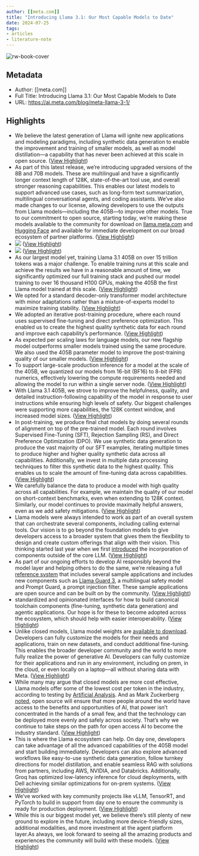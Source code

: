 ```yaml
---
author: [[meta.com]]
title: "Introducing Llama 3.1: Our Most Capable Models to Date"
date: 2024-07-25
tags: 
- articles
- literature-note
---
```

![rw-book-cover](https://scontent-sjc3-1.xx.fbcdn.net/v/t39.2365-6/452380335_1646136526224716_2406884886416151566_n.png?_nc_cat=105&ccb=1-7&_nc_sid=e280be&_nc_ohc=YyqchCKyiaUQ7kNvgGEwsCk&_nc_ht=scontent-sjc3-1.xx&oh=00_AYDI44dBqIfVNB4YsW5eP3WQzJjrtaMdVWnwBovkGShlsQ&oe=66B9FD46)

## Metadata
- Author: [[meta.com]]
- Full Title: Introducing Llama 3.1: Our Most Capable Models to Date
- URL: https://ai.meta.com/blog/meta-llama-3-1/

## Highlights
- We believe the latest generation of Llama will ignite new applications and modeling paradigms, including synthetic data generation to enable the improvement and training of smaller models, as well as model distillation—a capability that has never been achieved at this scale in open source. ([View Highlight](https://read.readwise.io/read/01j3m81f1gg1rwz689hbt514ed))
- As part of this latest release, we’re introducing upgraded versions of the 8B and 70B models. These are multilingual and have a significantly longer context length of 128K, state-of-the-art tool use, and overall stronger reasoning capabilities. This enables our latest models to support advanced use cases, such as long-form text summarization, multilingual conversational agents, and coding assistants. We’ve also made changes to our license, allowing developers to use the outputs from Llama models—including the 405B—to improve other models. True to our commitment to open source, starting today, we’re making these models available to the community for download on [llama.meta.com](https://llama.meta.com/) and [Hugging Face](https://huggingface.co/collections/meta-llama/llama-31-669fc079a0c406a149a5738f) and available for immediate development on our broad ecosystem of partner platforms. ([View Highlight](https://read.readwise.io/read/01j3m825q46adcggajr2zfp8pa))
- ![](https://scontent-mad2-1.xx.fbcdn.net/v/t39.2365-6/451735590_1030734788570365_1093008500142144333_n.png?_nc_cat=100&ccb=1-7&_nc_sid=e280be&_nc_ohc=e12UMco9uiIQ7kNvgHo5zIX&_nc_ht=scontent-mad2-1.xx&oh=00_AYAW0BKE0p73sAl9AdGyjOVl4Eqj-sJGxpmBHMlvpZ9iDw&oe=66BAFFFE) ([View Highlight](https://read.readwise.io/read/01j3m831cpdbs5sbdx56n4m5zz))
- ![](https://scontent-mad2-1.xx.fbcdn.net/v/t39.2365-6/451735590_1030734788570365_1093008500142144333_n.png?_nc_cat=100&ccb=1-7&_nc_sid=e280be&_nc_ohc=e12UMco9uiIQ7kNvgHo5zIX&_nc_ht=scontent-mad2-1.xx&oh=00_AYAW0BKE0p73sAl9AdGyjOVl4Eqj-sJGxpmBHMlvpZ9iDw&oe=66BAFFFE) ([View Highlight](https://read.readwise.io/read/01j3m831g9qf0vjfb5tvrpfphx))
- As our largest model yet, training Llama 3.1 405B on over 15 trillion tokens was a major challenge. To enable training runs at this scale and achieve the results we have in a reasonable amount of time, we significantly optimized our full training stack and pushed our model training to over 16 thousand H100 GPUs, making the 405B the first Llama model trained at this scale. ([View Highlight](https://read.readwise.io/read/01j3m83nmn5c2d9dx92dgbtp6z))
- We opted for a standard decoder-only transformer model architecture with minor adaptations rather than a mixture-of-experts model to maximize training stability. ([View Highlight](https://read.readwise.io/read/01j3m847qd92at8znzrq5t5az0))
- We adopted an iterative post-training procedure, where each round uses supervised fine-tuning and direct preference optimization. This enabled us to create the highest quality synthetic data for each round and improve each capability’s performance. ([View Highlight](https://read.readwise.io/read/01j3m84fnymdsq51jr62haary4))
- As expected per scaling laws for language models, our new flagship model outperforms smaller models trained using the same procedure. We also used the 405B parameter model to improve the post-training quality of our smaller models. ([View Highlight](https://read.readwise.io/read/01j3m84yzkxbga57e9we3fs9yf))
- To support large-scale production inference for a model at the scale of the 405B, we quantized our models from 16-bit (BF16) to 8-bit (FP8) numerics, effectively lowering the compute requirements needed and allowing the model to run within a single server node. ([View Highlight](https://read.readwise.io/read/01j3m85618zvn0j4xc4y4tp1xt))
- With Llama 3.1 405B, we strove to improve the helpfulness, quality, and detailed instruction-following capability of the model in response to user instructions while ensuring high levels of safety. Our biggest challenges were supporting more capabilities, the 128K context window, and increased model sizes. ([View Highlight](https://read.readwise.io/read/01j3m85jyt68ybzmj9wek9dg5z))
- In post-training, we produce final chat models by doing several rounds of alignment on top of the pre-trained model. Each round involves Supervised Fine-Tuning (SFT), Rejection Sampling (RS), and Direct Preference Optimization (DPO). We use synthetic data generation to produce the vast majority of our SFT examples, iterating multiple times to produce higher and higher quality synthetic data across all capabilities. Additionally, we invest in multiple data processing techniques to filter this synthetic data to the highest quality. This enables us to scale the amount of fine-tuning data across capabilities. ([View Highlight](https://read.readwise.io/read/01j3m86d8rnnwyhea297y5gdz6))
- We carefully balance the data to produce a model with high quality across all capabilities. For example, we maintain the quality of our model on short-context benchmarks, even when extending to 128K context. Similarly, our model continues to provide maximally helpful answers, even as we add safety mitigations. ([View Highlight](https://read.readwise.io/read/01j3m86sx3hvta4re1mfgh10tp))
- Llama models were always intended to work as part of an overall system that can orchestrate several components, including calling external tools. Our vision is to go beyond the foundation models to give developers access to a broader system that gives them the flexibility to design and create custom offerings that align with their vision. This thinking started last year when we first [introduced](https://ai.meta.com/blog/purple-llama-open-trust-safety-generative-ai/) the incorporation of components outside of the core LLM. ([View Highlight](https://read.readwise.io/read/01j3m87as1h7vsftpfwacswgq6))
- As part of our ongoing efforts to develop AI responsibly beyond the model layer and helping others to do the same, we’re releasing a full [reference system](https://github.com/meta-llama/llama-agentic-system) that includes several sample applications and includes new components such as [Llama Guard 3](https://llama.meta.com/trust-and-safety/#safeguard-model%20?), a multilingual safety model and Prompt Guard, a prompt injection filter. These sample applications are open source and can be built on by the community. ([View Highlight](https://read.readwise.io/read/01j3m87kqr01sqxs1fpydq7dp2))
- standardized and opinionated interfaces for how to build canonical toolchain components (fine-tuning, synthetic data generation) and agentic applications. Our hope is for these to become adopted across the ecosystem, which should help with easier interoperability. ([View Highlight](https://read.readwise.io/read/01j3m88cs1s8gsmwxr7qxnewcc))
- Unlike closed models, Llama model weights are [available to download](https://llama.meta.com/). Developers can fully customize the models for their needs and applications, train on new datasets, and conduct additional fine-tuning. This enables the broader developer community and the world to more fully realize the power of generative AI. Developers can fully customize for their applications and run in any environment, including on prem, in the cloud, or even locally on a laptop—all without sharing data with Meta. ([View Highlight](https://read.readwise.io/read/01j3m88r9rd9aecyavjack67y9))
- While many may argue that closed models are more cost effective, Llama models offer some of the lowest cost per token in the industry, according to testing by [Artificial Analysis](https://artificialanalysis.ai/). And as Mark Zuckerberg [noted](https://about.fb.com/news/2024/07/open-source-ai-is-the-path-forward/), open source will ensure that more people around the world have access to the benefits and opportunities of AI, that power isn’t concentrated in the hands of a small few, and that the technology can be deployed more evenly and safely across society. That’s why we continue to take steps on the path for open access AI to become the industry standard. ([View Highlight](https://read.readwise.io/read/01j3m898f8948tsv5t5vnt2vt5))
- This is where the Llama ecosystem can help. On day one, developers can take advantage of all the advanced capabilities of the 405B model and start building immediately. Developers can also explore advanced workflows like easy-to-use synthetic data generation, follow turnkey directions for model distillation, and enable seamless RAG with solutions from partners, including AWS, NVIDIA, and Databricks. Additionally, Groq has optimized low-latency inference for cloud deployments, with Dell achieving similar optimizations for on-prem systems. ([View Highlight](https://read.readwise.io/read/01j3m8awyj6rnyjawj5cve2kqj))
- We’ve worked with key community projects like vLLM, TensorRT, and PyTorch to build in support from day one to ensure the community is ready for production deployment. ([View Highlight](https://read.readwise.io/read/01j3m8b58mz03pqxd6sfa7x3vj))
- While this is our biggest model yet, we believe there’s still plenty of new ground to explore in the future, including more device-friendly sizes, additional modalities, and more investment at the agent platform layer.As always, we look forward to seeing all the amazing products and experiences the community will build with these models. ([View Highlight](https://read.readwise.io/read/01j3m8bv1j7cw12fayx10x7vw3))
